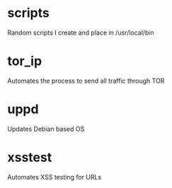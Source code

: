 # scripts
Random scripts I create and place in /usr/local/bin


# tor_ip
Automates the process to send all traffic through TOR

# uppd
Updates Debian based OS

# xsstest
Automates XSS testing for URLs
